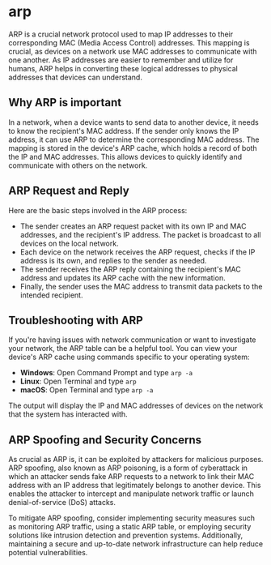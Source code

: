 # arp

ARP is a crucial network protocol used to map IP addresses to their corresponding MAC (Media Access Control) addresses. This mapping is crucial, as devices on a network use MAC addresses to communicate with one another. As IP addresses are easier to remember and utilize for humans, ARP helps in converting these logical addresses to physical addresses that devices can understand.

## Why ARP is important

In a network, when a device wants to send data to another device, it needs to know the recipient's MAC address. If the sender only knows the IP address, it can use ARP to determine the corresponding MAC address. The mapping is stored in the device's ARP cache, which holds a record of both the IP and MAC addresses. This allows devices to quickly identify and communicate with others on the network.

## ARP Request and Reply

Here are the basic steps involved in the ARP process:

- The sender creates an ARP request packet with its own IP and MAC addresses, and the recipient's IP address. The packet is broadcast to all devices on the local network.
- Each device on the network receives the ARP request, checks if the IP address is its own, and replies to the sender as needed.
- The sender receives the ARP reply containing the recipient's MAC address and updates its ARP cache with the new information.
- Finally, the sender uses the MAC address to transmit data packets to the intended recipient.

## Troubleshooting with ARP

If you're having issues with network communication or want to investigate your network, the ARP table can be a helpful tool. You can view your device's ARP cache using commands specific to your operating system:

- **Windows**: Open Command Prompt and type `arp -a`
- **Linux**: Open Terminal and type `arp`
- **macOS**: Open Terminal and type `arp -a`

The output will display the IP and MAC addresses of devices on the network that the system has interacted with.

## ARP Spoofing and Security Concerns

As crucial as ARP is, it can be exploited by attackers for malicious purposes. ARP spoofing, also known as ARP poisoning, is a form of cyberattack in which an attacker sends fake ARP requests to a network to link their MAC address with an IP address that legitimately belongs to another device. This enables the attacker to intercept and manipulate network traffic or launch denial-of-service (DoS) attacks.

To mitigate ARP spoofing, consider implementing security measures such as monitoring ARP traffic, using a static ARP table, or employing security solutions like intrusion detection and prevention systems. Additionally, maintaining a secure and up-to-date network infrastructure can help reduce potential vulnerabilities.
